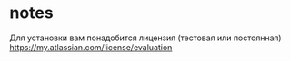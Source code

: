 # notes

Для установки вам понадобится лицензия (тестовая или постоянная) https://my.atlassian.com/license/evaluation